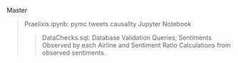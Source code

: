 Master
> Praelixis.ipynb: pymc tweets causality Jupyter Notebook
>> DataChecks.sql: Database Validation Queries; Sentiments Observed by each Airline and Sentiment Ratio Calculations from observed sentiments.
